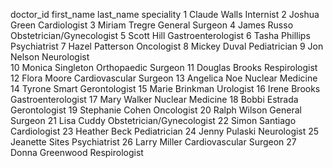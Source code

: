 
doctor_id       first_name      last_name           speciality
1	            Claude	        Walls	            Internist
2	            Joshua	        Green	            Cardiologist
3	            Miriam	        Tregre	            General Surgeon
4	            James	        Russo	            Obstetrician/Gynecologist
5	            Scott	        Hill	            Gastroenterologist
6	            Tasha	        Phillips	        Psychiatrist
7	            Hazel	        Patterson	        Oncologist
8	            Mickey	        Duval	            Pediatrician
9	            Jon	            Nelson	            Neurologist     
10	            Monica	        Singleton	        Orthopaedic Surgeon
11	            Douglas	        Brooks	            Respirologist
12	            Flora	        Moore	            Cardiovascular Surgeon
13	            Angelica	    Noe	Nuclear         Medicine
14	            Tyrone	        Smart	            Gerontologist
15	            Marie	        Brinkman	        Urologist
16	            Irene	        Brooks	            Gastroenterologist
17	            Mary	        Walker	            Nuclear Medicine
18	            Bobbi	        Estrada	            Gerontologist
19	            Stephanie	    Cohen	            Oncologist
20	            Ralph	        Wilson	            General Surgeon
21	            Lisa	        Cuddy	            Obstetrician/Gynecologist
22	            Simon	        Santiago	        Cardiologist
23	            Heather	        Beck	            Pediatrician
24	            Jenny	        Pulaski	            Neurologist
25	            Jeanette	    Sites	            Psychiatrist
26	            Larry	        Miller	            Cardiovascular Surgeon
27	            Donna	        Greenwood	        Respirologist